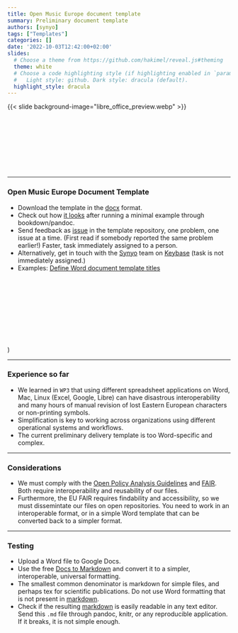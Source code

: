 ```yaml
---
title: Open Music Europe document template
summary: Preliminary document template
authors: [synyo]
tags: ["Templates"]
categories: []
date: '2022-10-03T12:42:00+02:00'
slides:
  # Choose a theme from https://github.com/hakimel/reveal.js#theming
  theme: white
  # Choose a code highlighting style (if highlighting enabled in `params.toml`)
  #   Light style: github. Dark style: dracula (default).
  highlight_style: dracula
---
```



{{< slide background-image="libre_office_preview.webp" >}}
</br></br></br></br></br></br></br></br></br>

---

### Open Music Europe Document Template

- Download the template in the [docx](https://github.com/dataobservatory-eu/open_music_europe_templates/blob/main/document/Open_Music_Europe_Document.docx?raw=true) 
format.
- Check out how [it looks](https://github.com/dataobservatory-eu/open_music_europe_templates/blob/main/_book/open_music_europe_demo.docx?raw=true) after running a minimal example through bookdown/pandoc.
- Send feedback as [issue](https://github.com/dataobservatory-eu/open_music_europe_templates/issues) in the template repository, one problem, one issue at a time. (First read if somebody reported the same problem earlier!) Faster, task immediately assigned to a person.
- Alternatively, get in touch with the [Synyo](https://openmuse.dataobservatory.eu/authors/synyo/) team on [Keybase](https://keybase.io/) (task is not immediately assigned.)
- Examples: [Define Word document template titles](https://github.com/dataobservatory-eu/open_music_europe_templates/issues/1)

</br></br></br></br></br></br></br></br></br>)

---

### Experience so far

- We learned in `WP3` that using different spreadsheet applications on Word, Mac, Linux (Excel, Google, Libre) can have disastrous interoperability and many hours of manual revision of lost Eastern European characters or non-printing symbols.
- Simplification is key to working across organizations using different operational systems and workflows.
- The current preliminary delivery template is too Word-specific and complex.

---

### Considerations 

- We must comply with the [Open Policy Analysis Guidelines](https://openmuse.dataobservatory.eu/resources/opa/) and [FAIR](https://www.go-fair.org/). Both require interoperability and reusability of our files. 
- Furthermore, the EU FAIR requires findability and accessibility, so we must dissemintate our files on open repositories. You need to work in an interoperable format, or in a simple Word template that can be converted back to a simpler format.
---

### Testing

- Upload a Word file to Google Docs. 
- Use the free [Docs to Markdown](https://workspace.google.com/marketplace/app/docs_to_markdown/700168918607) and convert it to a simpler, interoperable, universal formatting. 
- The smallest common denominator is markdown for simple files, and perhaps tex for scientific publications. Do not use Word formatting that is not present in [markdown](https://www.markdownguide.org/).
- Check if the resulting [markdown](https://www.markdownguide.org/) is easily readable in any text editor. Send this `.md` file through pandoc, knitr, or any reproducible application. If it breaks, it is not simple enough.
